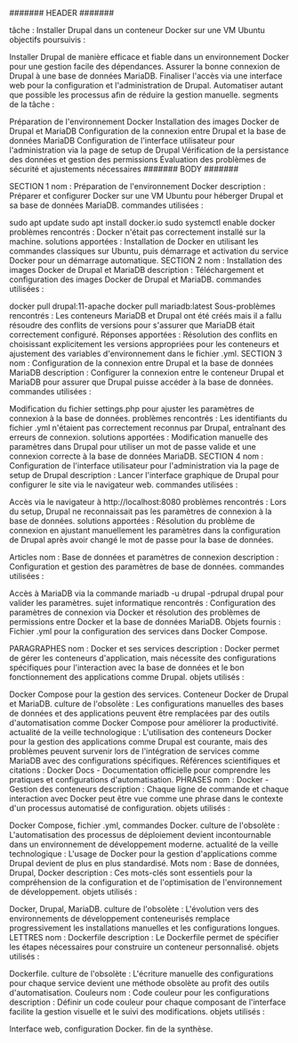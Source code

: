 ####### HEADER #######

tâche : Installer Drupal dans un conteneur Docker sur une VM Ubuntu
objectifs poursuivis :

Installer Drupal de manière efficace et fiable dans un environnement Docker pour une gestion facile des dépendances.
Assurer la bonne connexion de Drupal à une base de données MariaDB.
Finaliser l'accès via une interface web pour la configuration et l'administration de Drupal.
Automatiser autant que possible les processus afin de réduire la gestion manuelle.
segments de la tâche :

Préparation de l'environnement Docker
Installation des images Docker de Drupal et MariaDB
Configuration de la connexion entre Drupal et la base de données MariaDB
Configuration de l'interface utilisateur pour l'administration via la page de setup de Drupal
Vérification de la persistance des données et gestion des permissions
Évaluation des problèmes de sécurité et ajustements nécessaires
####### BODY #######

SECTION 1
nom : Préparation de l'environnement Docker
description : Préparer et configurer Docker sur une VM Ubuntu pour héberger Drupal et sa base de données MariaDB.
commandes utilisées :

sudo apt update
sudo apt install docker.io
sudo systemctl enable docker
problèmes rencontrés :
Docker n'était pas correctement installé sur la machine.
solutions apportées :
Installation de Docker en utilisant les commandes classiques sur Ubuntu, puis démarrage et activation du service Docker pour un démarrage automatique.
SECTION 2
nom : Installation des images Docker de Drupal et MariaDB
description : Téléchargement et configuration des images Docker de Drupal et MariaDB.
commandes utilisées :

docker pull drupal:11-apache
docker pull mariadb:latest
Sous-problèmes rencontrés :
Les conteneurs MariaDB et Drupal ont été créés mais il a fallu résoudre des conflits de versions pour s'assurer que MariaDB était correctement configuré.
Réponses apportées :
Résolution des conflits en choisissant explicitement les versions appropriées pour les conteneurs et ajustement des variables d'environnement dans le fichier .yml.
SECTION 3
nom : Configuration de la connexion entre Drupal et la base de données MariaDB
description : Configurer la connexion entre le conteneur Drupal et MariaDB pour assurer que Drupal puisse accéder à la base de données.
commandes utilisées :

Modification du fichier settings.php pour ajuster les paramètres de connexion à la base de données.
problèmes rencontrés :
Les identifiants du fichier .yml n'étaient pas correctement reconnus par Drupal, entraînant des erreurs de connexion.
solutions apportées :
Modification manuelle des paramètres dans Drupal pour utiliser un mot de passe valide et une connexion correcte à la base de données MariaDB.
SECTION 4
nom : Configuration de l'interface utilisateur pour l'administration via la page de setup de Drupal
description : Lancer l'interface graphique de Drupal pour configurer le site via le navigateur web.
commandes utilisées :

Accès via le navigateur à http://localhost:8080
problèmes rencontrés :
Lors du setup, Drupal ne reconnaissait pas les paramètres de connexion à la base de données.
solutions apportées :
Résolution du problème de connexion en ajustant manuellement les paramètres dans la configuration de Drupal après avoir changé le mot de passe pour la base de données.




Articles
nom : Base de données et paramètres de connexion
description : Configuration et gestion des paramètres de base de données.
commandes utilisées :

Accès à MariaDB via la commande mariadb -u drupal -pdrupal drupal pour valider les paramètres.
sujet informatique rencontrés :
Configuration des paramètres de connexion via Docker et résolution des problèmes de permissions entre Docker et la base de données MariaDB.
Objets fournis :
Fichier .yml pour la configuration des services dans Docker Compose.




PARAGRAPHES
nom : Docker et ses services
description : Docker permet de gérer les conteneurs d'application, mais nécessite des configurations spécifiques pour l'interaction avec la base de données et le bon fonctionnement des applications comme Drupal.
objets utilisés :

Docker Compose pour la gestion des services.
Conteneur Docker de Drupal et MariaDB.
culture de l'obsolète :
Les configurations manuelles des bases de données et des applications peuvent être remplacées par des outils d'automatisation comme Docker Compose pour améliorer la productivité.
actualité de la veille technologique :
L'utilisation des conteneurs Docker pour la gestion des applications comme Drupal est courante, mais des problèmes peuvent survenir lors de l'intégration de services comme MariaDB avec des configurations spécifiques.
Références scientifiques et citations :
Docker Docs - Documentation officielle pour comprendre les pratiques et configurations d'automatisation.
PHRASES
nom : Docker - Gestion des conteneurs
description : Chaque ligne de commande et chaque interaction avec Docker peut être vue comme une phrase dans le contexte d'un processus automatisé de configuration.
objets utilisés :

Docker Compose, fichier .yml, commandes Docker.
culture de l'obsolète :
L'automatisation des processus de déploiement devient incontournable dans un environnement de développement moderne.
actualité de la veille technologique :
L'usage de Docker pour la gestion d'applications comme Drupal devient de plus en plus standardisé.
Mots
nom : Base de données, Drupal, Docker
description : Ces mots-clés sont essentiels pour la compréhension de la configuration et de l'optimisation de l'environnement de développement.
objets utilisés :

Docker, Drupal, MariaDB.
culture de l'obsolète :
L'évolution vers des environnements de développement conteneurisés remplace progressivement les installations manuelles et les configurations longues.
LETTRES
nom : Dockerfile
description : Le Dockerfile permet de spécifier les étapes nécessaires pour construire un conteneur personnalisé.
objets utilisés :

Dockerfile.
culture de l'obsolète :
L'écriture manuelle des configurations pour chaque service devient une méthode obsolète au profit des outils d'automatisation.
Couleurs
nom : Code couleur pour les configurations
description : Définir un code couleur pour chaque composant de l'interface facilite la gestion visuelle et le suivi des modifications.
objets utilisés :

Interface web, configuration Docker.
fin de la synthèse.
